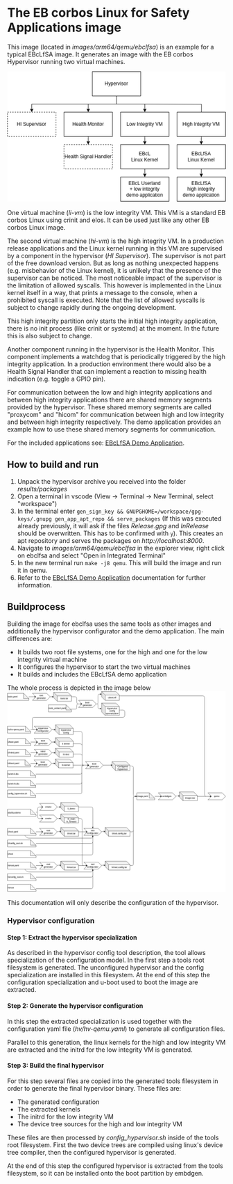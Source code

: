 # The EB corbos Linux for Safety Applications image

This image (located in *images/arm64/qemu/ebclfsa*) is an example for a typical EBcLfSA image.
It generates an image with the EB corbos Hypervisor running two virtual machines.

![EBcLfSA Overview](../assets/ebclfsa_overview.png)

One virtual machine (*li-vm*) is the low integrity VM.
This VM is a standard EB corbos Linux using crinit and elos.
It can be used just like any other EB corbos Linux image.

The second virtual machine (*hi-vm*) is the high integrity VM.
In a production release applications and the Linux kernel running in this VM are supervised by a component in the hypervisor (*HI Supervisor*).
The supervisor is not part of the free download version.
But as long as nothing unexpected happens (e.g. misbehavior of the Linux kernel), it is unlikely that the presence of the supervisor can be noticed.
The most noticeable impact of the supervisor is the limitation of allowed syscalls.
This however is implemented in the Linux kernel itself in a way, that prints a message to the console, when a prohibited syscall is executed.
Note that the list of allowed syscalls is subject to change rapidly during the ongoing development.

This high integrity partition only starts the initial high integrity application, there is no init process (like crinit or systemd) at the moment.
In the future this is also subject to change.

Another component running in the hypervisor is the Health Monitor.
This component implements a watchdog that is periodically triggered by the high integrity application.
In a production environment there would also be a Health Signal Handler that can implement a reaction to missing health indication (e.g. toggle a GPIO pin).

For communication between the low and high integrity applications and between high integrity applications there are shared memory segments provided by the hypervisor.
These shared memory segments are called "proxycom" and "hicom" for communication between high and low integrity and between high integrity respectively.
The demo application provides an example how to use these shared memory segments for communication.

For the included applications see: [EBcLfSA Demo Application](../apps/ebclfsa_demo.md).

## How to build and run

1. Unpack the hypervisor archive you received into the folder *results/packages*
2. Open a terminal in vscode (View -> Terminal -> New Terminal, select "workspace")
3. In the terminal enter `gen_sign_key && GNUPGHOME=/workspace/gpg-keys/.gnupg gen_app_apt_repo && serve_packages` (If this was executed already previously, it will ask if the files *Release.gpg* and *InRelease* should be overwritten. This has to be confirmed with `y`).
   This creates an apt repository and serves the packages on *http://localhost:8000*.
4. Navigate to *images/arm64/qemu/ebclfsa* in the explorer view, right click on ebclfsa and select "Open in Integrated Terminal"
5. In the new terminal run `make -j8 qemu`. This will build the image and run it in qemu.
6. Refer to the [EBcLfSA Demo Application](../apps/ebclfsa_demo.md) documentation for further information.


## Buildprocess

Building the image for ebclfsa uses the same tools as other images and additionally the hypervisor configurator and the demo application.
The main differences are:

 * It builds two root file systems, one for the high and one for the low integrity virtual machine
 * It configures the hypervisor to start the two virtual machines
 * It builds and includes the EBcLfSA demo application


The whole process is depicted in the image below
![EBcLfSA](../assets/ebclfsa.png)

This documentation will only describe the configuration of the hypervisor.

### Hypervisor configuration

#### Step 1: Extract the hypervisor specialization

As described in the hypervisor config tool description, the tool allows specialization of the configuration model.
In the first step a tools root filesystem is generated.
The unconfigured hypervisor and the config specialization are installed in this filesystem.
At the end of this step the configuration specialization and u-boot used to boot the image are extracted.

#### Step 2: Generate the hypervisor configuration

In this step the extracted specialization is used together with the configuration yaml file (_hv/hv-qemu.yaml_) to generate all configuration files.

Parallel to this generation, the linux kernels for the high and low integrity VM are extracted and the initrd for the low integrity VM is generated.

#### Step 3: Build the final hypervisor

For this step several files are copied into the generated tools filesystem in order to generate the final hypervisor binary.
These files are:

 * The generated configuration
 * The extracted kernels
 * The initrd for the low integrity VM
 * The device tree sources for the high and low integrity VM

These files are then processed by _config_hypervisor.sh_ inside of the tools root filesystem.
First the two device trees are compiled using linux's device tree compiler, then the configured hypervisor is generated.

At the end of this step the configured hypervisor is extracted from the tools filesystem, so it can be installed onto the boot partition by embdgen.
